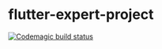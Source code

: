 # flutter-expert-project

[![Codemagic build status](https://api.codemagic.io/apps/6262c8f4eb4a9ae449ff49af/6262c8f4eb4a9ae449ff49ae/status_badge.svg)](https://codemagic.io/apps/6262c8f4eb4a9ae449ff49af/6262c8f4eb4a9ae449ff49ae/latest_build)